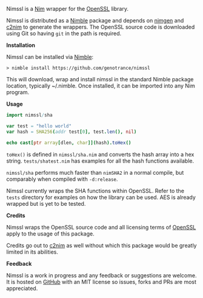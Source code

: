 Nimssl is a [Nim](https://nim-lang.org/) wrapper for the [OpenSSL](https://github.com/openssl/openssl) library.

Nimssl is distributed as a [Nimble](https://github.com/nim-lang/nimble) package and depends on [nimgen](https://github.com/genotrance/nimgen) and [c2nim](https://github.com/nim-lang/c2nim/) to generate the wrappers. The OpenSSL source code is downloaded using Git so having ```git``` in the path is required.

__Installation__

Nimssl can be installed via [Nimble](https://github.com/nim-lang/nimble):

```> nimble install https://github.com/genotrance/nimssl```

This will download, wrap and install nimssl in the standard Nimble package location, typically ~/.nimble. Once installed, it can be imported into any Nim program.

__Usage__

```nim
import nimssl/sha

var test = "hello world"
var hash = SHA256(addr test[0], test.len(), nil)

echo cast[ptr array[dlen, char]](hash).toHex()
```

```toHex()``` is defined in ```nimssl/sha.nim``` and converts the hash array into a hex string. ```tests/shatest.nim``` has examples for all the hash functions available.

```nimssl/sha``` performs much faster than ```nimSHA2``` in a normal compile, but comparably when compiled with ```-d:release```.

Nimssl currently wraps the SHA functions within OpenSSL. Refer to the ```tests``` directory for examples on how the library can be used. AES is already wrapped but is yet to be tested.

__Credits__

Nimssl wraps the OpenSSL source code and all licensing terms of [OpenSSL](https://www.openssl.org/source/license.html) apply to the usage of this package.

Credits go out to [c2nim](https://github.com/nim-lang/c2nim/) as well without which this package would be greatly limited in its abilities.

__Feedback__

Nimssl is a work in progress and any feedback or suggestions are welcome. It is hosted on [GitHub](https://github.com/genotrance/nimssl) with an MIT license so issues, forks and PRs are most appreciated.
